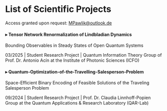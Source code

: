 # List of Scientific Projects
Access granted upon request: MPawlik@outlook.de

#### ▸ Tensor Network Renormalization of Lindbladian Dynamics
  Bounding Observables in Steady States of Open Quantum Systems

  03/2025 | Student Research Project | Quantum Information Theory Group of Prof. Dr. Antonio Acín at the Institute of Photonic Sciences (ICFO)

#### ▸ Quantum-Optimization-of-the-Travelling-Salesperson-Problem
  Space-Efficient Binary Encoding of Feasible Solutions of the Traveling Salesperson Problem

  09/2024 | Student Research Project | Prof. Dr. Claudia Linnhoff-Popien Group at the Quantum Applications & Research Laboratory (QAR-Lab)
